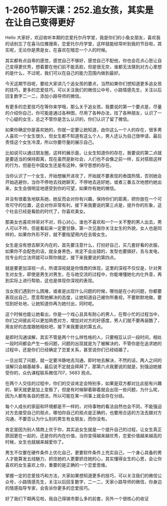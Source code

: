 # 1-260节聊天课：252.追女孩，其实是在让自己变得更好

Hello 大家好，欢迎收听本期的恋爱托尔丹学堂，我是你们的小鱼女朋友，喜欢我的话别忘了在喜马拉雅搜索，恋爱托尔丹学堂，这样就能经常听到我的节目啦，其实呢，无论你是男是女，在喜欢在暗恋一个人的时候。

其实都有点自卑的感觉，感觉自己不够好，感觉自己不配他，你也会花点心思让自己变得更优秀，想着要在他们前不能丢脸，但是很无奈，谁都无法猜到对方心里想的是什么，不过呢，我们可以在自己的能力范围内做到最好。

今天这期节目呢，要给大家讲几个追女孩的要点，当然如果你们想知道更多追女孩的技巧，更多的恋爱技巧，可以关注我们的微信公中号，小路情感先生，关注以后回复数字二一二，添加小路导师的微信。

有更多的恋爱技巧在等你来学哦，那么关于追女孩，我要说的第一个要点是，尽量的介绍你自己，你可能是通过各种图，尽用了各种办法，找了各种朋友，认识了一个心疑的女生，总之不管你是怎么认识的，你们认识了留了微信。

如果你确定你是喜欢她的，你就一定要让她知道，由你这么一个人的存在，很多男人喜欢一个女生很久，但女生都不知道有这么个人，男人还认为自己很申请，最后责怪这个女生冷漠，所以你要尽量的展示自己。

比如说可以通过朋友圈，这样的展示面，让女生知道你的存在，我要说的第二点就是要适当的保持距离，现在虽然是新社会，人们也不会像之前一样，反对搭扇这样的行为，但是在中国女生还是有这种，保守思想的存在。

当你认识了一个女生，开始想展开进攻了，开始就不要表现的泰国热情，否则她会开始逃避你，当你不停地去找她聊天，不停地去逃好她，或者三番五次地想约她出来，女生会很明显地感受到你的可望，如果你有她的微信。

并没有很着急地联系她，她反而会对你有兴趣，保持你们的距离，把你放在一个可攻可守的位置，这会对你非常有利，接下来我要说的第三点是，提升你的形象，这个社会已经是看脸的时代了，你喜欢美女。

那美女也喜欢帅哥对不对，将心对心，谁也不喜欢和一个一关不整的男人出去，男人可以不帅，但是看起来一定要甘静，第一次见面你关注女生的外貌，女人也是同样的，如果你外形不好，就不要指望用内在去吸女生。

女生是没有想去聊天内在的，首先要注意什么，打扮好自己，买几套好看的衣服，如果你不会配色的话，就全身黑色，肯定不会出错的，发型也要搞好，去与发电，找专业的立法师就可以帮你搞定，接下来我要说的第四点。

就是要更加深视一点，所谓深视就是你情商的体现，这里的深视不仅仅是，针对男生对女生，即使是男生对男生，在与她交流的过程中，你能堵懂她化内化外音，再到实际上进行帮助，这也是体现你深视的表现。

当女孩们遇到什么困难，或者是出现什么问题的时候，哪怕是在小的问题，你都要表现出自己，愿意帮她解决的态度，让她知道自己被你所重视，不要默默地做，要恰到好处地，让她知道你再为她付出，同时呢。

这个时候也能让她看出，你是一个戏心且具有耐心的男人，在帮小忙的过程当中，你们之间彼此可以更加熟悉对方，增加对对方的好感度，男人们就不要再装酷了，用友好的态度跟她相处吧，接下来我要说的第五点。

是即时沟通误解，其实不管是两个什么样性格的人，只要相互认识一段时间，相处一段时间都会产生一些问题，问题的出现就是为了被解决的，不管你是在追求她的过程中，还是你们已经确定了恋爱关系，甚至说你们已经结婚了。

一旦出现了问题，就一定要冷静地去沟通，即时地去解决，不然的话，两人之间的误解只会越基越多，最后说不定就会拜拜了，那第六点我要说的就是，别强迫她接受你的，众仇课程联系微信707，5683 观点。

在两个人交往的过程中，你们的交谈肯定会特别多，如果是双方都对比此挺有兴趣的，聊天就更是加上变贩了，但是有时候聊着聊着就会出现一些问题，为什么呢，因为人都有各自的想法，所以可能在某一间事上就会存在分歧。

每个人成长的家庭和环境都是不一样的，对待事物的看法自然也会不同，不能强迫对方去接受自己的观点，哪怕你自己的观点是正确的，也要用合适的方法去跟对方沟通，不要否认为什么别的男生有女朋友，而你没有。

肯定是因为别人情商上优于你，其实追女生就是一个提升自己的过程，让女生真正原因更在一起的，还是你的内在价值，当你变得越来越优秀，恋爱价值越来越高的时候，女生也就越来越爱你了。

男生不仅要在硬件条件上优化自己，更要软件条件上充实自己，一个身心具备的男人才能算发五线魅力，抓住她的人更要抓住她的心，其实懂得女生的心思，会让你喜欢的女生喜欢上你，重要的是正确的一个恋爱思维。

掌握一定的恋爱技巧和方法，大家如果想知道更多的技巧，可以关注我们的微信公众号，小路情感先生，关注以后回复数字，二一二，天家小路导师的微信，你身边的情感指导专家，会告诉你更多的恋爱技巧。

好了我们下期再见啦，我自己得锡市那么多的前套，另外一个很核心的收证